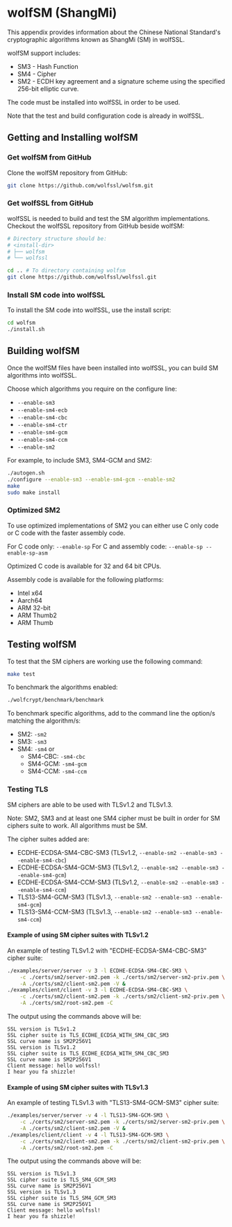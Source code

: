 # wolfSM (ShangMi)

This appendix provides information about the Chinese National Standard's cryptographic algorithms known as ShangMi (SM) in wolfSSL.

wolfSM support includes:
* SM3 - Hash Function
* SM4 - Cipher
* SM2 - ECDH key agreement and a signature scheme using the specified 256-bit elliptic curve.

The code must be installed into wolfSSL in order to be used.

Note that the test and build configuration code is already in wolfSSL.

## Getting and Installing wolfSM

### Get wolfSM from GitHub

Clone the wolfSM repository from GitHub:

```sh
git clone https://github.com/wolfssl/wolfsm.git
```

### Get wolfSSL from GitHub

wolfSSL is needed to build and test the SM algorithm implementations.
Checkout the wolfSSL repository from GitHub beside wolfSM:

```sh
# Directory structure should be:
# <install-dir>
# ├── wolfsm
# └── wolfssl
```

```sh
cd .. # To directory containing wolfsm
git clone https://github.com/wolfssl/wolfssl.git
```

### Install SM code into wolfSSL

To install the SM code into wolfSSL, use the install script:

```sh
cd wolfsm
./install.sh
```

## Building wolfSM

Once the wolfSM files have been installed into wolfSSL, you can build SM algorithms into wolfSSL.

Choose which algorithms you require on the configure line:
* `--enable-sm3`
* `--enable-sm4-ecb`
* `--enable-sm4-cbc`
* `--enable-sm4-ctr`
* `--enable-sm4-gcm`
* `--enable-sm4-ccm`
* `--enable-sm2`

For example, to include SM3, SM4-GCM and SM2:

```sh
./autogen.sh
./configure --enable-sm3 --enable-sm4-gcm --enable-sm2
make
sudo make install
```

### Optimized SM2

To use optimized implementations of SM2 you can either use C only code or C code with the faster assembly code.

For C code only: `--enable-sp`
For C and assembly code: `--enable-sp --enable-sp-asm`

Optimized C code is available for 32 and 64 bit CPUs.

Assembly code is available for the following platforms:
* Intel x64
* Aarch64
* ARM 32-bit
* ARM Thumb2
* ARM Thumb

## Testing wolfSM

To test that the SM ciphers are working use the following command:

```sh
make test
```

To benchmark the algorithms enabled:

```sh
./wolfcrypt/benchmark/benchmark
```

To benchmark specific algorithms, add to the command line the option/s matching the algorithm/s:
* SM2: `-sm2`
* SM3: `-sm3`
* SM4: `-sm4` or
  * SM4-CBC: `-sm4-cbc`
  * SM4-GCM: `-sm4-gcm`
  * SM4-CCM: `-sm4-ccm`

### Testing TLS

SM ciphers are able to be used with TLSv1.2 and TLSv1.3.

Note: SM2, SM3 and at least one SM4 cipher must be built in order for SM ciphers suite to work. All algorithms must be SM.

The cipher suites added are:
  - ECDHE-ECDSA-SM4-CBC-SM3 (TLSv1.2, `--enable-sm2 --enable-sm3 --enable-sm4-cbc`)
  - ECDHE-ECDSA-SM4-GCM-SM3 (TLSv1.2, `--enable-sm2 --enable-sm3 --enable-sm4-gcm`)
  - ECDHE-ECDSA-SM4-CCM-SM3 (TLSv1.2, `--enable-sm2 --enable-sm3 --enable-sm4-ccm`)
  - TLS13-SM4-GCM-SM3 (TLSv1.3, `--enable-sm2 --enable-sm3 --enable-sm4-gcm`)
  - TLS13-SM4-CCM-SM3 (TLSv1.3, `--enable-sm2 --enable-sm3 --enable-sm4-ccm`)

#### Example of using SM cipher suites with TLSv1.2

An example of testing TLSv1.2 with "ECDHE-ECDSA-SM4-CBC-SM3" cipher suite:

```sh
./examples/server/server -v 3 -l ECDHE-ECDSA-SM4-CBC-SM3 \
    -c ./certs/sm2/server-sm2.pem -k ./certs/sm2/server-sm2-priv.pem \
    -A ./certs/sm2/client-sm2.pem -V &
./examples/client/client -v 3 -l ECDHE-ECDSA-SM4-CBC-SM3 \
    -c ./certs/sm2/client-sm2.pem -k ./certs/sm2/client-sm2-priv.pem \
    -A ./certs/sm2/root-sm2.pem -C
```

The output using the commands above will be:

```
SSL version is TLSv1.2
SSL cipher suite is TLS_ECDHE_ECDSA_WITH_SM4_CBC_SM3
SSL curve name is SM2P256V1
SSL version is TLSv1.2
SSL cipher suite is TLS_ECDHE_ECDSA_WITH_SM4_CBC_SM3
SSL curve name is SM2P256V1
Client message: hello wolfssl!
I hear you fa shizzle!
```

#### Example of using SM cipher suites with TLSv1.3

An example of testing TLSv1.3 with "TLS13-SM4-GCM-SM3" cipher suite:

```sh
./examples/server/server -v 4 -l TLS13-SM4-GCM-SM3 \
    -c ./certs/sm2/server-sm2.pem -k ./certs/sm2/server-sm2-priv.pem \
    -A ./certs/sm2/client-sm2.pem -V &
./examples/client/client -v 4 -l TLS13-SM4-GCM-SM3 \
    -c ./certs/sm2/client-sm2.pem -k ./certs/sm2/client-sm2-priv.pem \
    -A ./certs/sm2/root-sm2.pem -C
```

The output using the commands above will be:

```
SSL version is TLSv1.3
SSL cipher suite is TLS_SM4_GCM_SM3
SSL curve name is SM2P256V1
SSL version is TLSv1.3
SSL cipher suite is TLS_SM4_GCM_SM3
SSL curve name is SM2P256V1
Client message: hello wolfssl!
I hear you fa shizzle!
```
